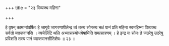 +++
title = "२३ विव्यक्थ महिना"

+++

हे वृषन् कामानांवर्षितः हे जागृवे जागरणशीलेन्द्र त्वं तस्य सोमस्य भक्षं पानं प्रति महिना स्वमहिम्ना विव्यक्थ सर्वतो व्याप्तवानसि । व्यचेर्लिटि थलि अभ्यासस्योभयेषामिति सम्प्रसारणम् । हे इन्द्र यः सोमः ते जठरेषु उदरेषु प्रविशति तस्य पानं व्याप्तवानसीतिशेषः ॥ २३ ॥